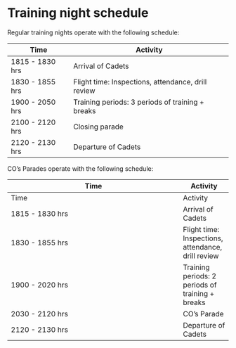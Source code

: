 # Training night schedule

Regular training nights operate with the following schedule:

| Time            | Activity                                           |
| --------------- | -------------------------------------------------- |
| 1815 - 1830 hrs | Arrival of Cadets                                  |
| 1830 - 1855 hrs | Flight time: Inspections, attendance, drill review |
| 1900 - 2050 hrs | Training periods: 3 periods of training + breaks   |
| 2100 - 2120 hrs | Closing parade                                     |
| 2120 - 2130 hrs | Departure of Cadets                                |

CO’s Parades operate with the following schedule:

<table data-header-hidden><thead><tr><th width="376">Time</th><th>Activity</th></tr></thead><tbody><tr><td>Time</td><td>Activity</td></tr><tr><td>1815 - 1830 hrs</td><td>Arrival of Cadets</td></tr><tr><td>1830 - 1855 hrs</td><td>Flight time: Inspections, attendance, drill review</td></tr><tr><td>1900 - 2020 hrs</td><td>Training periods: 2 periods of training + breaks</td></tr><tr><td>2030 - 2120 hrs</td><td>CO’s Parade</td></tr><tr><td>2120 - 2130 hrs</td><td>Departure of Cadets</td></tr></tbody></table>
